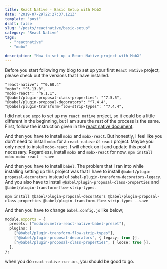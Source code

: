 ```yaml
---
title: React Native - Basic Setup with MobX
date: "2019-07-29T22:27:37.121Z"
template: "post"
draft: false
slug: "/posts/reactnative/basic-setup"
category: "React Native"
tags:
  - "reactnative"
  - "mobx"

description: "How to set up a React Native project with MobX"
---
```


Before you start following my blog to set up your first `React Native` project, please check out the versions that I have installed.

```
"react-native": "^0.60.4"
"mobx": "^5.13.0",
"mobx-react": "^6.1.1",
"@babel/plugin-proposal-class-properties": "^7.5.5",
"@babel/plugin-proposal-decorators": "^7.4.4",
"@babel/plugin-transform-flow-strip-types": "^7.4.4",
```

I did not use `expo` to set up my `react native` project, so it could be a little different in the beginning, but I am sure the rest of the process is the same. First, follow the instruction given in the [react native document](https://facebook.github.io/react-native/docs/getting-started).

And then you have to install `mobx` and `mobx-react`. But honestly, I feel like you don't need to install `mobx` for a `react-native` or `react` project. Maybe you only need to install `mobx-react`. I will check on it and update this post if necessary. Regardless, install `mobx` and `mobx-react` for now.
`npm install mobx mobx-react --save`

And then you have to install `babel`. The problem that I ran into while installing setting up this project was that I have to install `@babel/plugin-proposal-decorators` instead of `babel-plugin-transform-decorators-legacy`. And you also have to install `@babel/plugin-proposal-class-properties` and `@babel/plugin-transform-flow-strip-types`.

`npm install @babel/plugin-proposal-decorators @babel/plugin-proposal-class-properties @babel/plugin-transform-flow-strip-types --save`

And then you have to change `babel.config.js` like below;

```typescript
module.exports = {
  presets: ["module:metro-react-native-babel-preset"],
  plugins: [
    ["@babel/plugin-transform-flow-strip-types"],
    ["@babel/plugin-proposal-decorators", { legacy: true }],
    ["@babel/plugin-proposal-class-properties", { loose: true }],
  ],
};
```

when you do `react-native run-ios`, you should be good to go.

